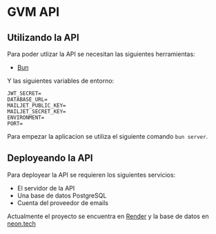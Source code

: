 # GVM API

## Utilizando la API

Para poder utlizar la API se necesitan las siguientes herramientas:

- [Bun](https://bun.sh/docs/installation)

Y las siguientes variables de entorno:

```
JWT_SECRET=
DATABASE_URL=
MAILJET_PUBLIC_KEY=
MAILJET_SECRET_KEY=
ENVIRONMENT=
PORT=
```

Para empezar la aplicacion se utiliza el siguiente comando `bun server`.

## Deployeando la API

Para deployear la API se requieren los siguientes servicios:

- El servidor de la API
- Una base de datos PostgreSQL
- Cuenta del proveedor de emails

Actualmente el proyecto se encuentra en [Render](https://render.com/) y la base de datos en [neon.tech](https://neon.tech/home)
